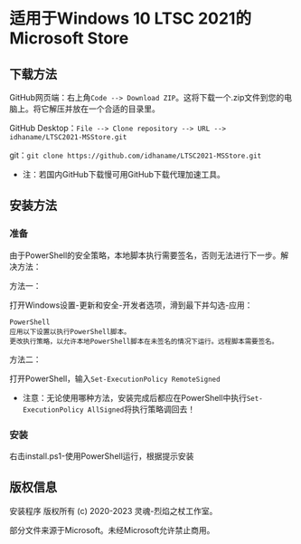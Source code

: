 # 适用于Windows 10 LTSC 2021的Microsoft Store

## 下载方法

GitHub网页端：右上角`Code --> Download ZIP`。这将下载一个.zip文件到您的电脑上。将它解压并放在一个合适的目录里。

GitHub Desktop：`File --> Clone repository --> URL --> idhaname/LTSC2021-MSStore.git`

git：`git clone https://github.com/idhaname/LTSC2021-MSStore.git`

- 注：若国内GitHub下载慢可用GitHub下载代理加速工具。

## 安装方法

### 准备

由于PowerShell的安全策略，本地脚本执行需要签名，否则无法进行下一步。解决方法：

方法一：

打开Windows设置-更新和安全-开发者选项，滑到最下并勾选-应用：

	PowerShell
	应用以下设置以执行PowerShell脚本。
	更改执行策略，以允许本地PowerShell脚本在未签名的情况下运行。远程脚本需要签名。

方法二：

打开PowerShell，输入`Set-ExecutionPolicy RemoteSigned`

- 注意：无论使用哪种方法，安装完成后都应在PowerShell中执行`Set-ExecutionPolicy AllSigned`将执行策略调回去！

### 安装

右击install.ps1-使用PowerShell运行，根据提示安装

## 版权信息

安装程序 版权所有 (c) 2020-2023 灵魂-烈焰之杖工作室。

部分文件来源于Microsoft。未经Microsoft允许禁止商用。